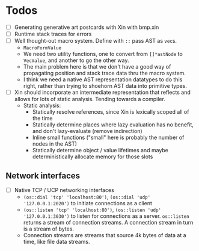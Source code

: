 # Todos

- [ ] Generating generative art postcards with Xin with bmp.xin
- [ ] Runtime stack traces for errors
- [ ] Well thought-out macro system. Define with `::` pass AST as `vec`s.
    - `MacroFormValue`
    - We need two utility functions, one to convert from `[]*astNode` to `VecValue`, and another to go the other way.
    - The main problem here is that we don't have a good way of propagating position and stack trace data thru the macro system.
    - I think we need a native AST representation datatypes to do this right, rather than trying to shoehorn AST data into primitive types.
- [ ] Xin should incorporate an intermediate representation that reflects and allows for lots of static analysis. Tending towards a compiler.
    - Static analysis:
        - Statically resolve references, since Xin is lexically scoped all of the time
        - Statically determine places where lazy evaluation has no benefit, and don't lazy-evaluate (remove indirection)
        - Inline small functions ("small" here is probably the number of nodes in the AST)
        - Statically determine object / value lifetimes and maybe deterministically allocate memory for those slots

## Network interfaces

- [ ] Native TCP / UCP networking interfaces
    - `(os::dial 'tcp' 'localhost:80')`, `(os::dial 'udp' '127.0.0.1:2020')` to initiate connections as a client
    - `(os::listen 'tcp' 'localhost:80')`, `(os::listen 'udp' '127.0.0.1:3030')` to listen for connections as a server. `os::listen` returns a stream of connection streams. A connection stream in turn is a stream of bytes.
    - Connection streams are streams that source 4k bytes of data at a time, like file data streams.
